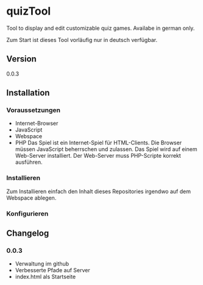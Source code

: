 # quizTool
Tool to display and edit customizable quiz games.
Availabe in german only.

Zum Start ist dieses Tool vorläufig nur in deutsch verfügbar.

## Version
0.0.3 

## Installation

### Voraussetzungen
* Internet-Browser
* JavaScript
* Webspace
* PHP 
Das Spiel ist ein Internet-Spiel für HTML-Clients. Die Browser müssen 
JavaScript beherrschen und zulassen. Das Spiel wird auf einem Web-Server 
installiert. Der Web-Server muss PHP-Scripte korrekt ausführen. 

### Installieren  
Zum Installieren einfach den Inhalt dieses Repositories irgendwo
auf dem Webspace ablegen. 

### Konfigurieren

## Changelog

### 0.0.3
* Verwaltung im github
* Verbesserte Pfade auf Server
* index.html als Startseite